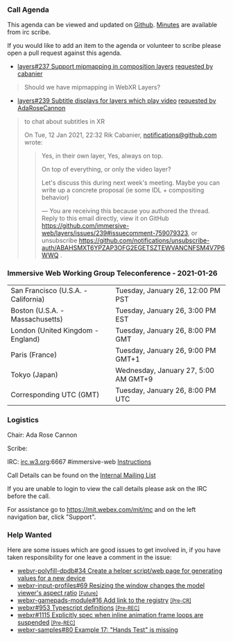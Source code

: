 ### Call Agenda

This agenda can be viewed and updated on [Github](https://github.com/immersive-web/administrivia/blob/main/meetings/wg/2021-01-26-Immersive_Web_Working_Group_Teleconference-agenda.md). [Minutes](https://www.w3.org/2021/01/26-immersive-web-minutes.html) are available from irc scribe.

If you would like to add an item to the agenda or volunteer to scribe please open a pull request against this agenda.

* [layers#237 Support mipmapping in composition layers](https://github.com/immersive-web/layers/issues/237) [requested by cabanier](https://github.com/immersive-web/layers/issues/237#issuecomment-763087003)
> Should we have mipmapping in WebXR Layers?

* [layers#239 Subtitle displays for layers which play video](https://github.com/immersive-web/layers/issues/239) [requested by AdaRoseCannon](https://github.com/immersive-web/layers/issues/239#issuecomment-759089747)
> to chat about subtitles in XR
>
>On Tue, 12 Jan 2021, 22:32 Rik Cabanier, <notifications@github.com> wrote:
>
>> Yes, in their own layer, Yes, always on top.
>>
>> On top of everything, or only the video layer?
>>
>> Let's discuss this during next week's meeting. Maybe you can write up a
>> concrete proposal (ie some IDL + compositing behavior)
>>
>> —
>> You are receiving this because you authored the thread.
>> Reply to this email directly, view it on GitHub
>> <https://github.com/immersive-web/layers/issues/239#issuecomment-759079323>,
>> or unsubscribe
>> <https://github.com/notifications/unsubscribe-auth/ABAHSMXT6YPZAP3OFG2EGETSZTEWVANCNFSM4V7P6WWQ>
>> .
>>

### Immersive Web Working Group Teleconference - 2021-01-26

<table>
<tr><td> San Francisco (U.S.A. - California) <td> Tuesday, January 26, 12:00 PM PST
<tr><td> Boston (U.S.A. - Massachusetts) <td> Tuesday, January 26, 3:00 PM EST
<tr><td> London (United Kingdom - England) <td> Tuesday, January 26, 8:00 PM GMT
<tr><td> Paris (France) <td> Tuesday, January 26, 9:00 PM GMT+1
<tr><td> Tokyo (Japan) <td> Wednesday, January 27, 5:00 AM GMT+9
<tr><td> Corresponding UTC (GMT) <td> Tuesday, January 26, 8:00 PM UTC
</table>

### Logistics

Chair: Ada Rose Cannon

Scribe:

IRC: [irc.w3.org](http://irc.w3.org/):6667 #immersive-web [Instructions](https://github.com/immersive-web/administrivia/blob/main/IRC.md)

Call Details can be found on the [Internal Mailing List](https://lists.w3.org/Archives/Member/internal-immersive-web/2019Feb/0002.html)

If you are unable to login to view the call details please ask on the IRC before the call.

For assistance go to https://mit.webex.com/mit/mc  and on the left navigation bar, click "Support".

### Help Wanted

Here are some issues which are good issues to get involved in, if you have taken responsibility for one leave a comment in the issue:

- [webvr-polyfill-dpdb#34 Create a helper script/web page for generating values for a new device](https://github.com/immersive-web/webvr-polyfill-dpdb/issues/34)
- [webxr-input-profiles#69 Resizing the window changes the model viewer's aspect ratio](https://github.com/immersive-web/webxr-input-profiles/issues/69) [<small>[Future]</small>](https://api.github.com/repos/immersive-web/webxr-input-profiles/milestones/4)
- [webxr-gamepads-module#16 Add link to the registry](https://github.com/immersive-web/webxr-gamepads-module/issues/16) [<small>[Pre-CR]</small>](https://api.github.com/repos/immersive-web/webxr-gamepads-module/milestones/1)
- [webxr#953 Typescript definitions](https://github.com/immersive-web/webxr/issues/953) [<small>[Pre-REC]</small>](https://api.github.com/repos/immersive-web/webxr/milestones/16)
- [webxr#1115 Explicitly spec when inline animation frame loops are suspended](https://github.com/immersive-web/webxr/issues/1115) [<small>[Pre-REC]</small>](https://api.github.com/repos/immersive-web/webxr/milestones/16)
- [webxr-samples#80 Example 17: "Hands Test" is missing](https://github.com/immersive-web/webxr-samples/issues/80)


              
